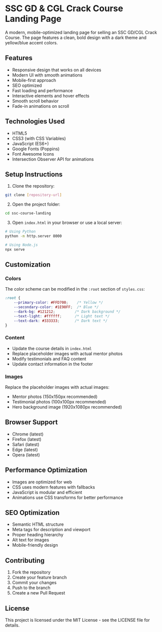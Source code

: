 # SSC GD & CGL Crack Course Landing Page

A modern, mobile-optimized landing page for selling an SSC GD/CGL Crack Course. The page features a clean, bold design with a dark theme and yellow/blue accent colors.

## Features

- Responsive design that works on all devices
- Modern UI with smooth animations
- Mobile-first approach
- SEO optimized
- Fast loading and performance
- Interactive elements and hover effects
- Smooth scroll behavior
- Fade-in animations on scroll

## Technologies Used

- HTML5
- CSS3 (with CSS Variables)
- JavaScript (ES6+)
- Google Fonts (Poppins)
- Font Awesome Icons
- Intersection Observer API for animations

## Setup Instructions

1. Clone the repository:
```bash
git clone [repository-url]
```

2. Open the project folder:
```bash
cd ssc-course-landing
```

3. Open `index.html` in your browser or use a local server:
```bash
# Using Python
python -m http.server 8000

# Using Node.js
npx serve
```

## Customization

### Colors
The color scheme can be modified in the `:root` section of `styles.css`:
```css
:root {
    --primary-color: #FFD700;    /* Yellow */
    --secondary-color: #1E90FF;  /* Blue */
    --dark-bg: #121212;         /* Dark background */
    --text-light: #ffffff;      /* Light text */
    --text-dark: #333333;       /* Dark text */
}
```

### Content
- Update the course details in `index.html`
- Replace placeholder images with actual mentor photos
- Modify testimonials and FAQ content
- Update contact information in the footer

### Images
Replace the placeholder images with actual images:
- Mentor photos (150x150px recommended)
- Testimonial photos (100x100px recommended)
- Hero background image (1920x1080px recommended)

## Browser Support

- Chrome (latest)
- Firefox (latest)
- Safari (latest)
- Edge (latest)
- Opera (latest)

## Performance Optimization

- Images are optimized for web
- CSS uses modern features with fallbacks
- JavaScript is modular and efficient
- Animations use CSS transforms for better performance

## SEO Optimization

- Semantic HTML structure
- Meta tags for description and viewport
- Proper heading hierarchy
- Alt text for images
- Mobile-friendly design

## Contributing

1. Fork the repository
2. Create your feature branch
3. Commit your changes
4. Push to the branch
5. Create a new Pull Request

## License

This project is licensed under the MIT License - see the LICENSE file for details. 